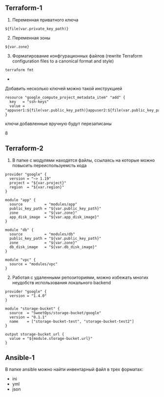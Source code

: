 ## Terraform-1
1. Переменная приватного ключа 
```
${file(var.private_key_path)}
```
2. Переменная зоны 
```
${var.zone}
```
3. Форматирование конфгурационных файлов (rewrite Terraform configuration files to a canonical format and style)
```
terraform fmt
```
* 
Добавить несколько ключей можно такой инструкцией
```
resource "google_compute_project_metadata_item" "add" {
  key   = "ssh-keys"
  value = "appuser1:${file(var.public_key_path)}appuser2:${file(var.public_key_path)}"
}
```
ключи добавленные вручную будут перезаписаны

8
## Terraform-2

1. В папке с модулями находятся файлы, ссылаясь на которые можно повысить переиспользуемсть кода
```
provider "google" {
  version = "~> 1.19"
  project = "${var.project}"
  region  = "${var.region}"
}

module "app" {
  source          = "modules/app"
  public_key_path = "${var.public_key_path}"
  zone            = "${var.zone}"
  app_disk_image  = "${var.app_disk_image}"
}

module "db" {
  source          = "modules/db"
  public_key_path = "${var.public_key_path}"
  zone            = "${var.zone}"
  db_disk_image   = "${var.db_disk_image}"
}

module "vpc" {
  source = "modules/vpc"
}
```
2. Работая с удаленными репозиториями, можно избежать многих неудобств использования локального backend
```
provider "google" {
  version = "1.4.0"
}

module "storage-bucket" {
  source  = "SweetOps/storage-bucket/google"
  version = "0.1.1"
  name    = ["storage-bucket-test", "storage-bucket-test2"]
}

output storage-bucket_url {
  value = "${module.storage-bucket.url}"
}
```
## Ansible-1

В папке ansible можно найти инвентарный файл в трех форматах:
- ini
- yml
- json


